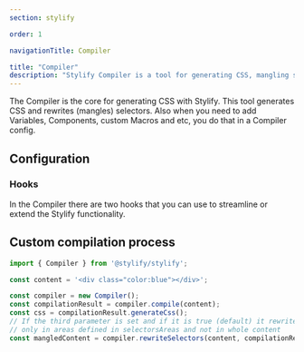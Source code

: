 ```yaml
---
section: stylify

order: 1

navigationTitle: Compiler

title: "Compiler"
description: "Stylify Compiler is a tool for generating CSS, mangling selectors and a lot more."
---
```


The Compiler is the core for generating CSS with Stylify. This tool generates CSS and rewrites (mangles) selectors. Also when you need to add Variables, Components, custom Macros and etc, you do that in a Compiler config.

<docs-section>
<template #description>

<h2 class="margin-top:0">Syntax</h2>

Syntax is similar to CSS `property:value` with a few differences:
- Use `__` (two underscores) for a space and `^` (a hat) for a quote
- The default syntax pattern is `<screen>:<pseudo classes>:<property>:<value>`. Sceens and pseudo classes are optional.
- Screns can be combined using logical operands:
	- **Logical AND**: `&&`
	- **Logical OR**: `||`

</template>
<template #code>

```html
color:blue => blue color
hover:color:blue => blue color after hover
lg:color:blue => blue color for from selected screen
lg:hover:color:blue => blue color after hover from selected screen

lg&&dark:color:red => large screen and prefer-color-scheme dark
minw740px||landscape:color:blue => for min width or landscape
```

</template>
</docs-section>

## Configuration

<docs-section>
<template #description>

<h3 class="margin-top:0">dev</h3>
If dev is set to true, the generated CSS will contain new lines and spaces to be more readable, selectors in generated CSS will not be mangled and if any variable is missing, only a warning will be shown in the console.

</template>
<template #code>

```js
const compilerConfig = {
	dev: true
};
```

</template>
</docs-section>

<docs-section>
<template #description>

<h3 class="margin-top:0">macros</h3>
Macros are used to match selectors and generate css according to the match. The key inside the object can be a string or a regular expression.

Eeach matched selector is automatically mangled if enabled: `color:rgb(255,255,255)` => `_abc123`.

</template>
<template #code>

```js
const compilerConfig = {
	macros: {
		'color:(\\S+?)': (macroMatch, cssProperties) => {
			// color:blue => will create => color: blue
			// You can also use addMultiple({})
			cssProperties.add('color', macroMatch.getCapture(0));
		},
	},
};
```

Usage:
```html
<span class="color:red"></span>
<div class="color:#000"></span>
<div class="color:rgb(255,__255,__255)"></span>
```

</template>
</docs-section>

<docs-section>
<template #description>

<h3 class="margin-top:0">variables</h3>
Variables can be used in a selector or accessed inside a macro.

</template>
<template #code>

```js
const compilerConfig = {
	variables: {
		blue: '#01befe',
		shadow: '0 8px 32px -8px rgb(0, 0, 0, 0.2)',
		// When variable is an object, Stylify tries to find screen for it
		// You can use any screen you have defined in the screens
		dark: { blue: 'lightblue' },
		md: { fontSize: 24px },
		'minw640px': { fontSize: 32px },
		// When screen is not found, it falls back to a random plain selector
		'.dark': { blue: 'lightblue' },
		':root[data-theme="dark"]': { blue: 'lightblue' }
	},
	// By default variables are replaced by their value. If this option is enabled, they
	// are replaced by var(--variableName) and can be more dynamic.
	// This is great for example for switching between light and dark mode.
	replaceVariablesByCssVariables: false,
	// By default, variables are automatically injected into the generated CSS as CSS variables.
	// You can change this behavior by setting the option bellow to false
	injectVariablesIntoCss: true
};
```

Usage:
```html
<span class="color:$blue"></span>
```

</template>
</docs-section>

<docs-section>
<template #description>

<h3 class="margin-top:0">screens</h3>
Screens are used to generate media queries. The key can be a string or a regular expression.

</template>
<template #code>

```js
const compilerConfig = {
	screens: {
		'sm': '(min-width: 400px)',
		// Screens can also be functions
		// That allows you to make as flexible screen as possible
		'minw\\w+': (screen) => `(min-width: ${screen.replace('minw', '')})`
	}
};
```

Usage:
```html
<span class="sm:color:darkred"></span>
<div class="minw640px:color:$blue"></span>
<div class="minw80rem:color:darkgreen"></span>
```

</template>
</docs-section>

<docs-section>
<template #description>

<h3 class="margin-top:0">components</h3>

Components can decrease the amount of selectors in a template. They can be defined in the file where they are used or in the config. When defined using content-option, it expects javascript object without surrounding brackets.

Components can be also defined directly in files using [content options](#contentoptionsprocessors).

</template>
<template #code>

```js
const compilerConfig = {
	components: {
		// selector => dependencies
		'button': 'padding:4px background:black color:white hover:background:grey',
		'container': `
			max-width:1024px
			margin:0__auto
			md:max-width:1280px
		`,
		// You can define multiple components in one key, just separate them by "," (comma)
		'wrapper, footer': 'padding:24px',
		// When one component is defined multiple times, the selectors are merged
		// When selectorsChain is defined the last one is applied
		'wrapper': 'margin-top:24px',
		// When you are creating a component modifier you should add the selectorsChain
		// to increase the CSS specificity
		'button--big': {
			selectors: 'font-size:48px',
			selectorsChain: 'button'
		}
	}
};
```

Usage:
```html
<span class="button"></span>
<div class="container"></div>
```

</template>
</docs-section>

<docs-section>
<template #description>

<h3 class="margin-top:0">plainSelectors</h3>

Plain selectors allows you to write CSS selectors for elements.
When configuring pseudo class for direct element, you can use the pseudo class directly. When the selector is not direct, then the pseudo class should be on the selector and not in the stylify selector. Checkout the examples.

Plain selectors can be also defined directly in files using [content options](#contentoptionsprocessors).


</template>
<template #code>

```js
const compilerConfig = {
	plainSelectors: {
		// selector => dependencies
		'article': 'font-size:16px line-height:28px color:#222',
		'article h1, article h2': 'color:blue',
		// For indirect selectors with pseudo class like `div > button`, `article a`
		'article a:hover': 'color:blue'
		'article a:hover i': 'color:white'
		// For direct selectors with pseudo class like a, input or a.button and a.link
		'a': 'color:green hover:color:blue',
		'a.link': 'color:green hover:color:red'
	}
};
```

Usage:
```html
<article></article>
```

</template>
</docs-section>


<docs-section>
<template #description>

<h3 class="margin-top:0">helpers</h3>
Helpers are functions that can be called when a selector is matched and its properties are being generated.

</template>
<template #code>

```js
const compilerConfig = {
	helpers: {
		shortcut(value) {
			const shortcuts = {
				'bgc': 'background-color',
				'zi': 'z-index'
			};

			return value in shortcuts ? shortcuts[value] : value;
		},
		joinText(...texts) => '"' + texts.join(' ') + '"'
	},
	macros: {
		'(bgc|zi):(\\S+?)': function (macroMatch, cssProperties) {
			const property = this.helpers.shortcut(macroMatch.getCapture(0));
			macroMatch.add(property, cssProperties.getCapture(1));
		}
	}
}
```

Usage:
```html
<div class="
	zi:2 bgc:red
	color:lighten(#000,10)
	content:joinText(^Custom^,^Long__Text^)
"></div>
```

</template>
</docs-section>

<docs-section>
<template #description>

<h3 class="margin-top:0">selectorsAreas</h3>

In case you want to rewrite selectors in any framework specific class attribute, you must define that attribute to be matched.
By default Stylify support a few syntaxes from Vue, React, Lit, AlpineJS and Nette. In case, some of the class attributes wasn't matched, add the selectorsAreas option with a regular expression to match it.

</template>
<template #code>

```js
const compilerConfig = {
	selectorsAreas: [
		// Vue.js
		'(?:^|\\s+)(?:v-bind)?:class="([^"]+)"',
		// React
		'(?:^|\\s+)className="([^"]+)"'
	]
};
```

</template>
</docs-section>

<docs-section>
<template #description>

<h3 class="margin-top:0">ignoredAreas</h3>

In case you need to mark a code to be ignored during compilatio, you can use ignored areas.

`stylify-ignore` and `stylify-runtime-ignore` are by default areas you can use to remove content from compilation.

Also the following elements are ignored (only without attributes): `code, head, pre, script, style`.

Note that matching tags or areas using regular expressions is not reliable in some situations, therefore try to use the `stylify-ignore` as it is the most reliable option.

</template>
<template #code>

```js
const compilerConfig = {
	selectorsAreas: [
		// Vue.js
		'(?:^|\\s+)(?:v-bind)?:class="([^"]+)"',
		// React
		'(?:^|\\s+)className="([^"]+)"'
	]
};
```

Usage
```html
<!-- stylify-ignore -->
Everything inside will be ignored
<div class="color:red"></div>
<!-- /stylify-ignore -->
```

</template>
</docs-section>

<docs-section>
<template #description>

<h3 class="margin-top:0">pregenerate</h3>

The pregenerate option allows you to add some content into the compilation process.

</template>
<template #code>

```js
const compilerConfig = {
	pregenerate: 'color:red color:blue width:100%'
};
```

</template>
</docs-section>


<docs-section>
<template #description>

<h3 class="margin-top:0">contentOptionsProcessors</h3>

Some configuration options can be defined directly in the file. It's good to keep the definition of for example a component with its HTML.

</template>
<template #code>

```html
// Components expects a valid javascript object as value
stylify-components
	button: `font-size:24px padding:4px`,
	'button--big': {
		selectors: 'font-size:48px',
		selectorsChain: 'button'
	}
/stylify-components

// Variables expects a valid javascript object as value
stylify-variables
	blue: `#01befe`
/stylify-variables

// Plain selectors expects a valid javascript object as value
stylify-plainSelectors
	article: `font-size:24px`
/stylify-plainSelectors

// Pregenerate expects a string
stylify-pregenerate
	border-top:1px__solid__#444
/stylify-pregenerate

stylify-screens
	'testScreen': '(min-width: 123px)',
	'dynamic\\w+': (screen) => `(max-width: ${screen.replace('dynamic', '')})`
/stylify-screens
```

Adding custom content option processor
```js
const compilerConfig = {
	contentOptionsProcessors: {
		// Content options is an object of already matched options.
		// OptionMatch value is the matched value of your option
		// stylify-myOption optionMatchValue /stylify-myOption
		myOption: (contentOptions, optionMatchValue) => {
			// Process the option value ...

			contentOptions.myOptionData = optionMatchValue;
			// You must return the contentOptions object
			return contentOptions;
		}
	};
}
```

</template>
</docs-section>


### Hooks

In the Compiler there are two hooks that you can use to streamline or extend the Stylify functionality.

<docs-section>
<template #description>

<h4 class="margin-top:0"> onPrepareCompilationResult</h4>

This hook is called when the compile function is called and the new CompilationResult is created or updated. You can for example change the configuration of the compilation result or see what is happening under the hood.

</template>
<template #code>

```js
const compilerConfig = {
	onPrepareCompilationResult: (compilationResult) => {
		console.log(compilationResult);
	};
}
```

</template>
</docs-section>

<docs-section>
<template #description>
<h4 class="margin-top:0">onNewMacroMatch</h4>


When a selector is matched by macro within a content a new MacroMatch is created. Right after its creation this hook is called with the MacroMatch as its argument.

The selector properties inside the hook already contains values of variables if they vere in the selector.

</template>
<template #code>

```js
const compilerConfig = {
	onNewMacroMatch: (macroMatch, selectorProperties) => {
		console.log(macroMatch);
		console.log(selectorProperties);
	}
}
```

</template>
</docs-section>


<docs-section>
<template #description>

<h3 class="margin-top:0">Compilation Result</h3>

Compilation result can be created or configured and passed into the Compiler as a second argument. By this approach, you can change the compilation behavior and extend the functionality.

<note>
Be aware that if you modifie compilation result or create a new one with a wrong configuration, you can break the whole compilation process.
</note>

</template>
<template #code>

```js
const compilationResult = new CompilationResult({
	// All options are optional
	dev: false,
	// If reconfigurable is set to false, the configuration will not change
	reconfigurable: false,
	// This function is responsible for sorting screens before the CSS is generated.
	// The argument is a Map type and the function must also return a Map type.
	screensSortingFunction: (screensList) => { return screensList },
	// If mangle selectors is true, selectors within the CSS will be manhled
	mangleSelectors: false,
	// A hook, that is called when a new CssRecord is created
	onPrepareCssRecord: (cssRecord) => { console.log(cssRecord) }
});
```

</template>
</docs-section>

<docs-section>
<template #description>

<h3 class="margin-top:0">CSS Record</h3>

Css record can be accessed only through a hook from compilation result.

</template>
<template #code>

```js
const compilationResult = new CompilationResult({
	onPrepareCssRecord: (cssRecord) => {
		// This hook passes property and a its value as arguments.
		// The function must return an null, nothing or an object its structure is the following
		// { property: value, anotherProperty: value}
		cssRecord.onAddProperty = (property, value) => {
			console.log(property, value);

			// Return is optional
			return { [property]: value };
		};
		// This hook receives actual cssRecord as argument
		cssRecord.onAfterGenerate = (cssRecord) => {
			console.log(cssRecord);
		}
	}
});
```

</template>
</docs-section>

## Custom compilation process
```js
import { Compiler } from '@stylify/stylify';

const content = '<div class="color:blue"></div>';

const compiler = new Compiler();
const compilationResult = compiler.compile(content);
const css = compilationResult.generateCss();
// If the third parameter is set and if it is true (default) it rewrites selectors
// only in areas defined in selectorsAreas and not in whole content
const mangledContent = compiler.rewriteSelectors(content, compilationResult, true);
```
